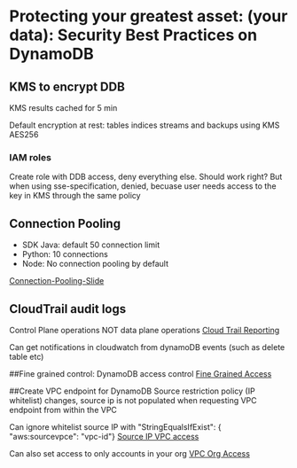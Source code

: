 # Protecting your greatest asset: (your data): Security Best Practices on DynamoDB

## KMS to encrypt DDB

KMS results cached for 5 min

Default encryption at rest: tables indices streams and backups using KMS AES256

### IAM roles

Create role with DDB access, deny everything else. Should work right?
But when using sse-specification, denied, becuase user needs access to the key in KMS through the same policy

## Connection Pooling
* SDK Java: default 50 connection limit
* Python: 10 connections
* Node: No connection pooling by default

[Connection-Pooling-Slide](./connection-pooling.jpg)

## CloudTrail audit logs
Control Plane operations
NOT data plane operations
[Cloud Trail Reporting](./cloud-trail-reporting.jpg)

Can get notifications in cloudwatch from dynamoDB events (such as delete table etc)

##Fine grained control:
DynamoDB access control
[Fine Grained Access](./fine-grained-access.jpg)

##Create VPC endpoint for DynamoDB
Source restriction policy (IP whitelist) changes, source ip is not populated when requesting VPC endpoint from within the VPC

Can ignore whitelist source IP with "StringEqualsIfExist": { "aws:sourcevpce": "vpc-id"}
[Source IP VPC access](./source-ip-vpc-access.jpg)

Can also set access to only accounts in your org
[VPC Org Access](./vpc-org-access.jpg)

